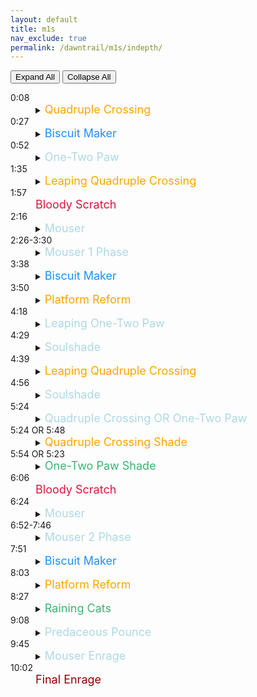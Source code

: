 ```yaml
---
layout: default
title: m1s
nav_exclude: true
permalink: /dawntrail/m1s/indepth/
---
```

<script>
      const expandElements = shouldExpand => {
        let detailsElements = document.querySelectorAll("details");
        
        detailsElements = [...detailsElements];

        if (shouldExpand) {
            detailsElements.map(item => item.setAttribute("open", shouldExpand));
        } else {
            detailsElements.map(item => item.removeAttribute("open"));
        }
    };
</script>
<button type="button" name="button" class="btn" onClick="expandElements(true)">Expand All</button> <button type="button" name="button" class="btn" onClick="expandElements(false)">Collapse All</button>
<dl>
  <dt>0:08</dt>
  <dd>
    <details><summary><font size="4" color="Orange">Quadruple Crossing</font></summary>
      Black Cat will target the closest 4 players with a cone aoe twice. the baited cones apply a slashing vuln debuff which will result in death if hit by 2, so the party will have to divide into 2 sets of 4 players to bait. after both sets of cones, she will follow by again sending 2 sets of 4 cone aoes, first where the first set were baited, then where the second set were. simply stand away from where the first set were baited, then move if necessary to avoid the 2nd set.
    </details>
  </dd>
  <dt>0:27</dt>
  <dd>
    <details><summary><font size="4" color="DodgerBlue">Biscuit Maker</font></summary>
      2 hit tankbuster with vuln.
    </details>
  </dd>
  <dt>0:52</dt>
  <dd>
    <details><summary><font size="4" color="LightBlue">One-Two Paw</font></summary>
      Black Cat which will cleave one half of the arena, then the other, telegraphed by the glowing claws at her sides. she will then spawn 2 clones, who will repeat the same set of cleaves as the boss. this will leave a small pizza slice of the arena safe. start there, then dodge through the boss to the pizza slice on the opposite side. as you dodge to the second safe spot, Black Cat will start casting either quadruple swipe or double swipe, signifying a support/dps pair stack, or a light party stack on healers, respectively.
    </details>
  </dd>
  <dt>1:35</dt>
  <dd>
    <details><summary><font size="4" color="Orange">Leaping Quadruple Crossing</font></summary>
      Black Cat will tether left or right, and shortly after will jump to the position tethered and repeat the first mechanic’s baited cleaves. this time, on the second non-targeted cleave, she will repeat either dps/support pairs or light party stacks, whichever was cast during the clones.
    </details>
  </dd>
  <dt>1:57</dt>
  <dd>
    <font size="4" color="Crimson">Bloody Scratch</font>
  </dd>
  <dt>2:16</dt>
  <dd>
    <details><summary><font size="4" color="LightBlue">Mouser</font></summary>
      Black Cat will start indicating aoes on various tiles around the arena. each tile will be hit once, and all but 4 will be hit twice. when a tile is hit once, it cracks, then when hit again, will break and fall, leaving a hole. dodge onto a tile after it gets hit, and make sure you end up on a tile that wont be hit a second time. the final safe tiles will form a zigzag pattern through the middle. 4 tiles will reform whole, leaving either 2 rows or 2 columns safe.
    </details>
  </dd>
  <dt>2:26-3:30</dt>
  <dd>
    <details><summary><font size="4" color="LightBlue">Mouser 1 Phase</font></summary>
      Copycat will spawn an add either north or west, whichever is the end of the safe squares. this add will perform one of 2 attacks, repeated 4 times, on each of either all supports or all dps. each attack will happen twice. one player will be marked with a paw mark over their head to indicate who is being targeted. regardless of which attack the clone is charging, when it hits the targeted player, it will also hit all tiles in a vertical and horizontal line of the player, doing small damage and unsurvivable knockback to anyone hit (you can anti-knockback this if desired). if the add raises her glowing left arm, she will slam down and damage the tile the targeted player is standing on. if the tile was already cracked, it will fall through and the player will die. if the add crouches down and her right arm glows, the targeted player will be knocked into the air and forward one tile’s worth of distance in the direction your character is facing. when that player lands, the tile they land on will be damaged, and will fall through if already cracked.
    </details>
  </dd>
  <dt>3:38</dt>
  <dd>
    <details><summary><font size="4" color="DodgerBlue">Biscuit Maker</font></summary>
      2 hit tankbuster with vuln.
    </details>
  </dd>
  <dt>3:50</dt>
  <dd>
    <details><summary><font size="4" color="Orange">Platform Reform</font></summary>
      Black Cat will start reforming the outside edge tiles and charging a knockback. this knockback cannot be prevented, but can be cancelled with a movement skill. 4 tiles will be forming faster, a pair each on opposite corners. get knocked into one of those corners, then spread out to resolve the spread aoes on each player after.
    </details>
  </dd>
  <dt>4:18</dt>
  <dd>
    <details><summary><font size="4" color="LightBlue">Leaping One-Two Paw</font></summary>
       Black Cat will tether left or right and start casting one-two paw. she will then jump to where she tethered and perform the telegraphed cleaves.
    </details>
  </dd>
  <dt>4:29</dt>
  <dd>
    <details><summary><font size="4" color="LightBlue">Soulshade</font></summary>
      take note of which direction Black Cat just jumped and the order of the cleaves. an add will spawn just north or south of center, facing inward. this clone will store the same left/right jump and cleave combo the boss just performed.
    </details>
  </dd>
  <dt>4:39</dt>
  <dd>
    <details><summary><font size="4" color="Orange">Leaping Quadruple Crossing</font></summary>
      Black Cat will face inward and once again tether left or right to cast Leaping Quadruple Crossing. this is the same 2 sets of 4 baited cones, followed by non-baited cones.
    </details>
  </dd>
  <dt>4:56</dt>
  <dd>
    <details><summary><font size="4" color="LightBlue">Soulshade</font></summary>
      take note of which direction she jumped, as she will now spawn another add that will store the jump/cleave combo she just performed.
    </details>
  </dd>
  <dt>5:24</dt>
  <dd>
    <details><summary><font size="4" color="LightBlue">Quadruple Crossing OR One-Two Paw</font></summary>
      Black Cat will tether to one of the 2 clones, indicating that one will cast it's stored mechanics first. after the first one is finished resolving in it's entirety, the second clone will then resolve it's stored mechanics.
    </details>
  </dd>
  <dt>5:24 OR 5:48</dt>
  <dd>
    <details><summary><font size="4" color="Orange">Quadruple Crossing Shade</font></summary>
      4 people will get red triangle markers, indicating they will be targeted with point blank spread aoes. this ensures that they cannot be the first set of people to bait cones. the add will jump in the stored direction from earlier, and the 4 people not marked will bait cones(note that these cones originate and are baited from the ADD, not the boss), then the 4 who were originally marked swap in to bait theirs. the 4 not marked originally will get red triangle markers, and their spreads will resolve at the same time as the second non-baited aoe. make sure if you have the red marker to stay away from any other players at the time it resolves.
    </details>
  </dd>
  <dt>5:54 OR 5:23</dt>
  <dd>
    <details><summary><font size="4" color="MediumSeaGreen">One-Two Paw Shade</font></summary>
      Black Cat will start casting a light party stack line aoe on each healer. the add will jump in the stored direction and cleave perform the left/right cleave combo from earlier. the stacks will resolve at the same time as the first cleave, so start on the safe side, then move across to dodge the second cleave after the stacks go off.
    </details>
  </dd>
  <dt>6:06</dt>
  <dd>
    <font size="4" color="Crimson">Bloody Scratch</font>
  </dd>
  <dt>6:24</dt>
  <dd>
    <details><summary><font size="4" color="LightBlue">Mouser</font></summary>
      Black Cat will recenter, and start casting mouser again. this is identical to the first.
    </details>
  </dd>
  <dt>6:52-7:46</dt>
  <dd>
    <details><summary><font size="4" color="LightBlue">Mouser 2 Phase</font></summary>
      The same add as before will spawn, and will perform the same 4 attacks, this time on the opposite role as before. if it was dps the first time,it will be supports now, and vice versa. this time, however, each time a player is hit by the add, the boss will also cast one of 2 attacks (each one twice, but not necessarily tied to the attacks as the add). overshadow is a full party stack, and splintering nails will hit one player of each role with a cone aoe. you can safely be hit by a cone even if it is not baited on you, but you cannot take 2 cones, and the damage is not shared by the people taking it.
    </details>
  </dd>
  <dt>7:51</dt>
  <dd>
    <details><summary><font size="4" color="DodgerBlue">Biscuit Maker</font></summary>
      2 hit tankbuster with vuln.
    </details>
  </dd>
  <dt>8:03</dt>
  <dd>
    <details><summary><font size="4" color="Orange">Platform Reform</font></summary>
      Black Cat will start reforming the outside edge tiles and charging a knockback. this knockback cannot be prevented, but can be cancelled with a movement skill. 4 tiles will be forming faster, a pair each on opposite corners. get knocked into one of those corners, then spread out to resolve the spread aoes on each player after.
    </details>
  </dd>
  <dt>8:27</dt>
  <dd>
    <details><summary><font size="4" color="MediumSeaGreen">Raining Cats</font></summary>
      2 tethers will spawn from the boss, which can be intercepted and traded. the tethered players will be hit with a cone aoe and will recieve a slashing resistance down debuff, this will ensure that if they are hit by a second tether aoe, they will die. the closest and furthest player will also each be targeted with a stack aoe. the tether and stack aoes will happen at the same time and will happen 4 times each.
    </details>
  </dd>
  <dt>9:08</dt>
  <dd>
    <details><summary><font size="4" color="LightBlue">Predaceous Pounce</font></summary>
      Black Cat will recenter and start indicating large circle aoes with line aoes connecting them. after she finishes casting, these will resolve in sequence, and midway through, the boss will recenter and start casting one-two paw. avoid both the large circles, and the left/right half-room cleaves.
    </details>
  </dd>
  <dt>9:45</dt>
  <dd>
    <details><summary><font size="4" color="LightBlue">Mouser Enrage</font></summary>
      This time, she will hit all tiles twice, breaking them all and serving as her enrage.
    </details>
  </dd>
  <dt>10:02</dt>
  <dd>
    <font size="4" color="DarkRed">Final Enrage</font>
  </dd>
</dl>
